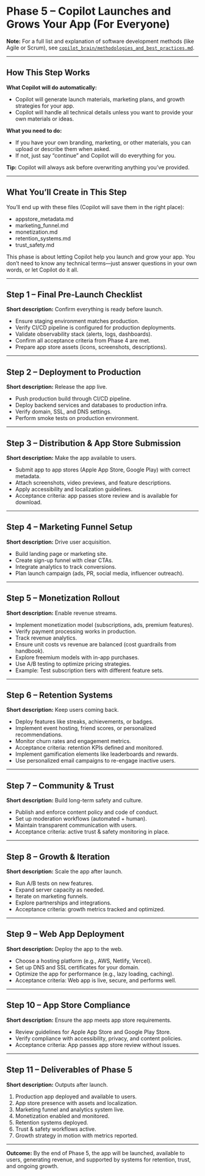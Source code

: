 # Phase 5 – Copilot Launches and Grows Your App (For Everyone)

**Note:** For a full list and explanation of software development methods (like Agile or Scrum), see [`copilot_brain/methodologies_and_best_practices.md`](methodologies_and_best_practices.md).

---

## How This Step Works

**What Copilot will do automatically:**
- Copilot will generate launch materials, marketing plans, and growth strategies for your app.
- Copilot will handle all technical details unless you want to provide your own materials or ideas.

**What you need to do:**
- If you have your own branding, marketing, or other materials, you can upload or describe them when asked.
- If not, just say “continue” and Copilot will do everything for you.

**Tip:** Copilot will always ask before overwriting anything you’ve provided.

---

## What You’ll Create in This Step
You’ll end up with these files (Copilot will save them in the right place):
- appstore_metadata.md
- marketing_funnel.md
- monetization.md
- retention_systems.md
- trust_safety.md

This phase is about letting Copilot help you launch and grow your app. You don’t need to know any technical terms—just answer questions in your own words, or let Copilot do it all.

---

## Step 1 – Final Pre-Launch Checklist
**Short description:** Confirm everything is ready before launch.
- Ensure staging environment matches production.
- Verify CI/CD pipeline is configured for production deployments.
- Validate observability stack (alerts, logs, dashboards).
- Confirm all acceptance criteria from Phase 4 are met.
- Prepare app store assets (icons, screenshots, descriptions).

---

## Step 2 – Deployment to Production
**Short description:** Release the app live.
- Push production build through CI/CD pipeline.
- Deploy backend services and databases to production infra.
- Verify domain, SSL, and DNS settings.
- Perform smoke tests on production environment.

---

## Step 3 – Distribution & App Store Submission
**Short description:** Make the app available to users.
- Submit app to app stores (Apple App Store, Google Play) with correct metadata.
- Attach screenshots, video previews, and feature descriptions.
- Apply accessibility and localization guidelines.
- Acceptance criteria: app passes store review and is available for download.

---

## Step 4 – Marketing Funnel Setup
**Short description:** Drive user acquisition.
- Build landing page or marketing site.
- Create sign-up funnel with clear CTAs.
- Integrate analytics to track conversions.
- Plan launch campaign (ads, PR, social media, influencer outreach).

---

## Step 5 – Monetization Rollout
**Short description:** Enable revenue streams.
- Implement monetization model (subscriptions, ads, premium features).
- Verify payment processing works in production.
- Track revenue analytics.
- Ensure unit costs vs revenue are balanced (cost guardrails from handbook).
- Explore freemium models with in-app purchases.
- Use A/B testing to optimize pricing strategies.
- Example: Test subscription tiers with different feature sets.

---

## Step 6 – Retention Systems
**Short description:** Keep users coming back.
- Deploy features like streaks, achievements, or badges.
- Implement event hosting, friend scores, or personalized recommendations.
- Monitor churn rates and engagement metrics.
- Acceptance criteria: retention KPIs defined and monitored.
- Implement gamification elements like leaderboards and rewards.
- Use personalized email campaigns to re-engage inactive users.

---

## Step 7 – Community & Trust
**Short description:** Build long-term safety and culture.
- Publish and enforce content policy and code of conduct.
- Set up moderation workflows (automated + human).
- Maintain transparent communication with users.
- Acceptance criteria: active trust & safety monitoring in place.

---

## Step 8 – Growth & Iteration
**Short description:** Scale the app after launch.
- Run A/B tests on new features.
- Expand server capacity as needed.
- Iterate on marketing funnels.
- Explore partnerships and integrations.
- Acceptance criteria: growth metrics tracked and optimized.

---

## Step 9 – Web App Deployment
**Short description:** Deploy the app to the web.
- Choose a hosting platform (e.g., AWS, Netlify, Vercel).
- Set up DNS and SSL certificates for your domain.
- Optimize the app for performance (e.g., lazy loading, caching).
- Acceptance criteria: Web app is live, secure, and performs well.

---

## Step 10 – App Store Compliance
**Short description:** Ensure the app meets app store requirements.
- Review guidelines for Apple App Store and Google Play Store.
- Verify compliance with accessibility, privacy, and content policies.
- Acceptance criteria: App passes app store review without issues.

---

## Step 11 – Deliverables of Phase 5
**Short description:** Outputs after launch.
1. Production app deployed and available to users.
2. App store presence with assets and localization.
3. Marketing funnel and analytics system live.
4. Monetization enabled and monitored.
5. Retention systems deployed.
6. Trust & safety workflows active.
7. Growth strategy in motion with metrics reported.

---

**Outcome:** By the end of Phase 5, the app will be launched, available to users, generating revenue, and supported by systems for retention, trust, and ongoing growth.

